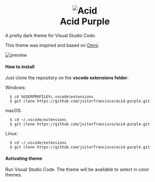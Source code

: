 <h1 align="center">
  <img src="https://i.imgur.com/kjGwk3c.png" alt="Acid"><br />
  Acid Purple
</h1>

<p>A pretty dark theme for Visual Studio Code.</p>

This theme was inspired and based on [Omni](https://github.com/getomni/vscode-omni).

<img src="https://i.imgur.com/i4k7vFC.png" alt="preview" />

#### How to install

Just clone the repository on the <b>vscode extensions folder</b>:

  Windows: 

      $ cd %USERPROFILE%\.vscode\extensions
      $ git clone https://github.com/jvitorfrancisco/acid-purple.git

  macOS:

      $ cd ~/.vscode/extensions
      $ git clone https://github.com/jvitorfrancisco/acid-purple.git

  Linux:

      $ cd ~/.vscode/extensions
      $ git clone https://github.com/jvitorfrancisco/acid-purple.git

#### Activating theme

Run Visual Studio Code. The theme will be available to select in color themes.
